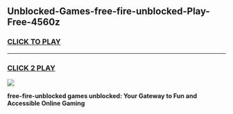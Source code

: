 
## Unblocked-Games-free-fire-unblocked-Play-Free-4560z
<h3>
<a href="https://premium76.site?title=free-fire-unblocked&ref=18A1">CLICK TO PLAY</a></h3>
<hr>

<h3>
<a href="https://premium76.site?title=free-fire-unblocked&ref=18A1">CLICK 2 PLAY</a>
  
</h3>

<a href="https://premium76.site?title=free-fire-unblocked&ref=18A1"><img src="https://clearcache.store/games.png"></a>


**free-fire-unblocked games unblocked: Your Gateway to Fun and Accessible Online Gaming**
